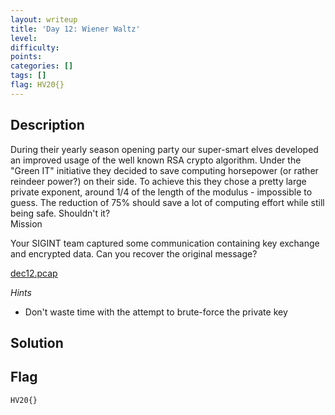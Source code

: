 ```yaml
---
layout: writeup
title: 'Day 12: Wiener Waltz'
level:
difficulty:
points:
categories: []
tags: []
flag: HV20{}
---
```

## Description

During their yearly season opening party our super-smart elves developed
an improved usage of the well known RSA crypto algorithm. Under the
"Green IT" initiative they decided to save computing horsepower (or
rather reindeer power?) on their side. To achieve this they chose a
pretty large private exponent, around 1/4 of the length of the modulus -
impossible to guess. The reduction of 75% should save a lot of computing
effort while still being safe. Shouldn't it?  
Mission

Your SIGINT team captured some communication containing key exchange and
encrypted data. Can you recover the original message?

[dec12.pcap](writeupfiles/dec12.pcap)

*Hints*

* Don't waste time with the attempt to brute-force the private key

## Solution

## Flag

    HV20{}

